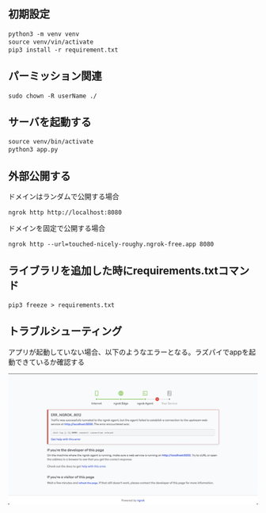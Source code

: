 ## 初期設定
```
python3 -m venv venv
source venv/vin/activate
pip3 install -r requirement.txt
```

## パーミッション関連
```
sudo chown -R userName ./
```

## サーバを起動する
```
source venv/bin/activate
python3 app.py
```

## 外部公開する

ドメインはランダムで公開する場合
```
ngrok http http://localhost:8080
```

ドメインを固定で公開する場合
```
ngrok http --url=touched-nicely-roughy.ngrok-free.app 8080
```

## ライブラリを追加した時にrequirements.txtコマンド
```
pip3 freeze > requirements.txt
```


## トラブルシューティング


アプリが起動していない場合、以下のようなエラーとなる。ラズパイでappを起動できているか確認する

![アプリ起動していないエラー](doc/error-due-to-the-app.jpg)

